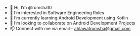 - 👋 Hi, I’m @romsha10
- 👀 I’m interested in Software Engineering Roles
- 🌱 I’m currently learning Android Development using Kotlin
- 💞️ I’m looking to collaborate on Android Development Projects
- 📫 Connect with me via email - ahlawatromsha@gmail.com

<!---
romsha10/romsha10 is a ✨ special ✨ repository because its `README.md` (this file) appears on your GitHub profile.
You can click the Preview link to take a look at your changes.
--->
